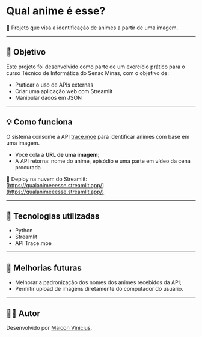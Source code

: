 # Qual anime é esse?

🔎 Projeto que visa a identificação de animes a partir de uma imagem.

---

## 🎯 Objetivo

Este projeto foi desenvolvido como parte de um exercício prático para o curso Técnico de Informática do Senac Minas, com o objetivo de:

- Praticar o uso de APIs externas
- Criar uma aplicação web com Streamlit
- Manipular dados em JSON

---

## 💡 Como funciona

O sistema consome a API [trace.moe](https://soruly.github.io/trace.moe/) para identificar animes com base em uma imagem.

- Você cola a **URL de uma imagem**;
- A API retorna: nome do anime, episódio e uma parte em vídeo da cena procurada

🔗 Deploy na nuvem do Streamlit:  
[https://qualanimeeesse.streamlit.app/](https://qualanimeeesse.streamlit.app/)

---

## 📌 Tecnologias utilizadas

- Python
- Streamlit
- API Trace.moe
---

## 🚧 Melhorias futuras

- Melhorar a padronização dos nomes dos animes recebidos da API;
- Permitir upload de imagens diretamente do computador do usuário.

---

## 🙋‍♂️ Autor

Desenvolvido por [Maicon Vinicius](https://www.linkedin.com/in/maicnvinicius/). 
